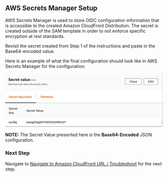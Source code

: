 ## AWS Secrets Manager Setup

AWS Secrets Manager is used to store OIDC configuration information that is accessible to the created Amazon CloudFront Distribution.
The secret is created outside of the SAM template in order to not enforce specific encryption at rest standards.

Revisit the secret created from Step 1 of the instructions and paste in the Base64-encoded value.

Here is an example of what the final configuration should look like in AWS Secrets Manager for the configuration:

![Secrets Manager Final Key](images/secretsmanager/sm-final-key.png)

**NOTE:** The Secret Value presented here is the **Base64-Encoded** JSON configuration.

### Next Step

Navigate to [Navigate to Amazon CloudFront URL / Troubleshoot](cloudfront.md) for the next step.

